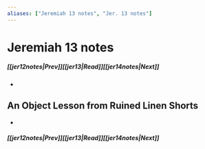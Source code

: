 ```yaml
---
aliases: ["Jeremiah 13 notes", "Jer. 13 notes"]
---
```

# Jeremiah 13 notes
##### <span class=arrow-left></span>[[jer12notes|Prev]]<span class=navigation-separator></span>[[jer13|Read]]<span class=navigation-separator></span>[[jer14notes|Next]]<span class=arrow-right></span>
- 
## An Object Lesson from Ruined Linen Shorts
- 
##### <span class=arrow-left></span>[[jer12notes|Prev]]<span class=navigation-separator></span>[[jer13|Read]]<span class=navigation-separator></span>[[jer14notes|Next]]<span class=arrow-right></span>